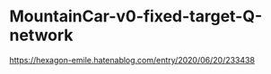 # MountainCar-v0-fixed-target-Q-network
https://hexagon-emile.hatenablog.com/entry/2020/06/20/233438
